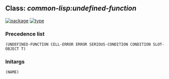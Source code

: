 ## Class: ***common-lisp:undefined-function***
[![package](https://img.shields.io/badge/Package-COMMON--LISP-5f9ea0.svg?style=social&colorA=999999)](../) [![type](https://img.shields.io/badge/Type-Class-5f9ea0.svg?style=social&colorA=999999)](../#class) 
### Precedence list
```
(UNDEFINED-FUNCTION CELL-ERROR ERROR SERIOUS-CONDITION CONDITION SLOT-OBJECT T)
```
### Initargs
```
(NAME)
```

